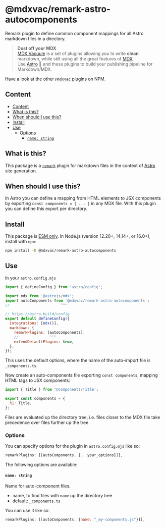 # @mdxvac/remark-astro-autocomponents

Remark plugin to define common component mappings for all Astro markdown files in a directory.

> **Dust off your MDX**  
> [MDX Vacuum](https://mdxvac.netlify.app) is a set of plugins allowing you to write **clean** markdown, while still using all the great features of [MDX](https://mdxjs.com).  
> Use [Astro](https://astro.build) 🚀 and these plugins to build your publishing pipeline for Markdown/MDX.

Have a look at the other [`@mdxvac` plugins](https://www.npmjs.com/org/mdxvac) on NPM.

## Content

- [Content](#content)
- [What is this?](#what-is-this)
- [When should I use this?](#when-should-i-use-this)
- [Install](#install)
- [Use](#use)
  - [Options](#options)
    - [`name: string`](#name-string)

## What is this?

This package is a [`remark`](https://github.com/remarkjs/remark/blob/main/doc/plugins.md) plugin for markdown files in the context of [Astro](https://docs.astro.build/en/guides/integrations-guide/mdx) site generation.

## When should I use this?

In Astro you can define a mapping from HTML elements to JSX components by exporting `const components = { ... }` in any MDX file. With this plugin you can define this export per directory.

## Install

This package is [ESM only](https://gist.github.com/sindresorhus/a39789f98801d908bbc7ff3ecc99d99c).
In Node.js (version 12.20+, 14.14+, or 16.0+), install with `npm`:

```sh
npm install -D @mdxvac/remark-astro-autocomponents
```

## Use

In your `astro.config.mjs`

```js
import { defineConfig } from 'astro/config';

import mdx from '@astrojs/mdx';
import autoComponents from '@mdxvac/remark-astro-autocomponents';
//                       ^^^

// https://astro.build/config
export default defineConfig({
  integrations: [mdx()],
  markdown: {
    remarkPlugins: [autoComponents],
    //              ^^^
    extendDefaultPlugins: true,
  },
});
```

This uses the default options, where the name of the auto-import file is `_components.ts`.

Now create an auto-components file exporting `const components`, mapping HTML tags to JSX components:

```js
import { Title } from '@components/Title';

export const components = {
  h1: Title,
};
```

Files are evaluated up the directory tree, i.e. files closer to the MDX file take precedence over files further up the tree.

### Options

You can specify options for the plugin in `astro.config.mjs` like so:

```js
remarkPlugins: [[autoComponents, {...your_options}]],
```

The following options are available:

#### `name: string`

Name for auto-component files.

- name, to find files with `name` up the directory tree
- default: `_components.ts`

You can use it like so:

```js
remarkPlugins: [[autoComponents, {name: "_my-components.js"}]],
```
